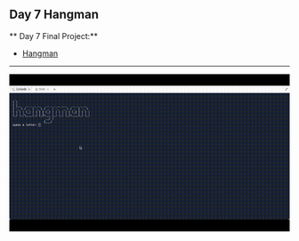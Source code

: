 ## Day 7 Hangman

** Day 7 Final Project:**

- [Hangman](https://replit.com/@supercodr/Day-7-Hangman-5-Start)

---
![](hangman.gif)